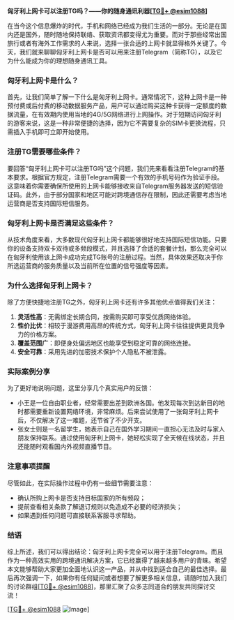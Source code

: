 **匈牙利上网卡可以注册TG吗？——你的随身通讯利器[[TG💪+ @esim1088](https://t.me/s/esim1088)]**

在当今这个信息爆炸的时代，手机和网络已经成为我们生活的一部分。无论是在国内还是国外，随时随地保持联络、获取资讯都变得尤为重要。而对于那些经常出国旅行或者有海外工作需求的人来说，选择一张合适的上网卡就显得格外关键了。今天，我们就来聊聊匈牙利上网卡是否可以用来注册Telegram（简称TG），以及它为什么能成为你的理想随身通讯工具。

### 匈牙利上网卡是什么？

首先，让我们简单了解一下什么是匈牙利上网卡。通常情况下，这种上网卡是一种预付费或后付费的移动数据服务产品，用户可以通过购买这种卡获得一定额度的数据流量，在有效期内使用当地的4G/5G网络进行上网操作。对于短期访问匈牙利的游客来说，这是一种非常便捷的选择，因为它不需要复杂的SIM卡更换流程，只需插入手机即可立即开始使用。

### 注册TG需要哪些条件？

要回答“匈牙利上网卡可以注册TG吗”这个问题，我们先来看看注册Telegram的基本要求。根据官方规定，注册Telegram需要一个有效的手机号码作为验证手段。这意味着你需要确保所使用的上网卡能够接收来自Telegram服务器发送的短信验证码。此外，由于部分国家和地区可能对跨境通信存在限制，因此还需要考虑当地运营商是否支持国际短信服务。

### 匈牙利上网卡是否满足这些条件？

从技术角度来看，大多数现代匈牙利上网卡都能够很好地支持国际短信功能。只要你的设备支持双卡双待或多频段模式，并且选择了合适的套餐计划，那么完全可以在匈牙利使用该上网卡成功完成TG账号的注册过程。当然，具体效果还取决于你所选运营商的服务质量以及当前所在位置的信号强度等因素。

### 为什么选择匈牙利上网卡？

除了方便快捷地注册TG之外，匈牙利上网卡还有许多其他优点值得我们关注：

1. **灵活性高**：无需绑定长期合同，按需购买即可享受优质网络体验。
2. **性价比优**：相较于漫游费用高昂的传统方式，匈牙利上网卡往往提供更具竞争力的价格方案。
3. **覆盖范围广**：即便身处偏远地区也能享受到稳定可靠的网络连接。
4. **安全可靠**：采用先进的加密技术保护个人隐私不被泄露。

### 实际案例分享

为了更好地说明问题，这里分享几个真实用户的反馈：
- 小王是一位自由职业者，经常需要出差到欧洲各国。他发现每次到达新目的地时都需要重新设置网络环境，非常麻烦。后来尝试使用了一张匈牙利上网卡后，不仅解决了这一难题，还节省了不少开支。
- 张女士则是一名留学生，她表示自己在国外学习期间一直担心无法及时与家人朋友保持联系。通过使用匈牙利上网卡，她轻松实现了全天候在线状态，并且还能随时观看国内外视频直播节目。

### 注意事项提醒

尽管如此，在实际操作过程中仍有一些细节需要注意：
- 确认所购上网卡是否支持目标国家的所有频段；
- 提前查看相关条款了解退订规则以免造成不必要的经济损失；
- 如果遇到任何问题可直接联系客服寻求帮助。

### 结语

综上所述，我们可以得出结论：匈牙利上网卡完全可以用于注册Telegram。而且作为一种高效实用的跨境通讯解决方案，它已经赢得了越来越多用户的青睐。希望本文能够帮助大家更加全面地认识这一产品，并从中找到适合自己的最佳选择。最后再次强调一下，如果你有任何疑问或者想要了解更多相关信息，请随时加入我们的讨论群组[[TG💪+ @esim1088](https://t.me/s/esim1088)]，那里汇聚了众多志同道合的朋友共同探讨交流！

[[TG💪+ @esim1088](https://t.me/s/esim1088) ![Image](https://i.postimg.cc/4NQfJmqS/Snipaste-2025-05-13-00-14-12.png)]
